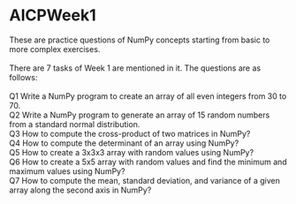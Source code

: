 # AICPWeek1
These are practice questions of NumPy concepts starting from basic to more complex exercises.
<br><br>
There are 7 tasks of Week 1 are mentioned in it. The questions are as follows:
<br><br>
Q1 Write a NumPy program to create an array of all even integers from 30 to 70. <br>
Q2 Write a NumPy program to generate an array of 15 random numbers from a standard normal distribution.<br>
Q3 How to compute the cross-product of two matrices in NumPy?<br>
Q4 How to compute the determinant of an array using NumPy?<br>
Q5 How to create a 3x3x3 array with random values using NumPy?<br>
Q6 How to create a 5x5 array with random values and find the minimum and maximum values using NumPy?<br>
Q7 How to compute the mean, standard deviation, and variance of a given array along the second axis in NumPy?<br>
